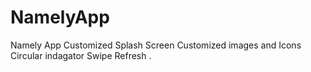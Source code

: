# NamelyApp
Namely App Customized Splash Screen Customized images and Icons Circular indagator Swipe Refresh .
